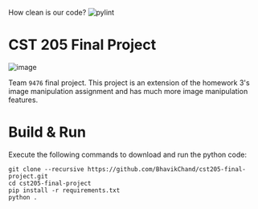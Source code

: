 How clean is our code? ![pylint](https://img.shields.io/badge/pylint-4.99-red?logo=python&logoColor=white) <!-- This badge will become visible once github actions have write perms. -->

# CST 205 Final Project

![image](https://i.imgur.com/yNpHTAV.png)

Team `9476` final project. This project is an extension of the homework 3's image manipulation assignment and has much more image manipulation features. 

# Build & Run

Execute the following commands to download and run the python code:

```
git clone --recursive https://github.com/BhavikChand/cst205-final-project.git
cd cst205-final-project
pip install -r requirements.txt
python .
```
